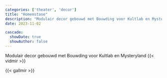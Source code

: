 ```yaml
---
categories: ['theater', 'decor']
title: "Homeostase"
description: "Modulair decor gebouwd met Bouwding voor Kultlab en Mysteryland"
date: 2023-11-02

cascade:
  showDate: true
  showAuthor: false
---
```


Modulair decor gebouwd met Bouwding voor Kultlab en Mysteryland
{{< vidmir >}}

{{< gallmir >}}